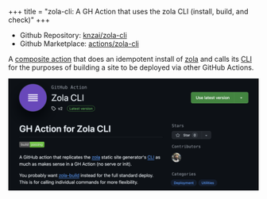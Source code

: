 +++
title = "zola-cli: A GH Action that uses the zola CLI (install, build, and check)"
+++

- Github Repository: [knzai/zola-cli](https://github.com/knzai/zola-cli)
- Github Marketplace: [actions/zola-cli](https://github.com/marketplace/actions/zola-cli)

A [composite action](https://docs.github.com/en/actions/creating-actions/creating-a-composite-action) that does an idempotent install of [zola](https://www.getzola.org/) and calls its [CLI](https://www.getzola.org/documentation/getting-started/cli-usage/) for the purposes of building a site to be deployed via other GitHub Actions.

![image](/assets/images/projects/zola-cli.png)